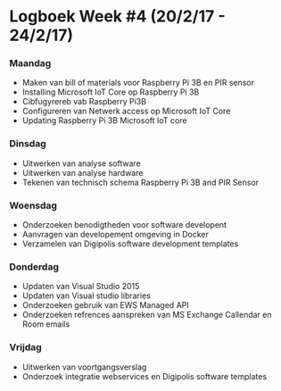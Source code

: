 # Logboek Week #4 (20/2/17 - 24/2/17)
### Maandag
* Maken van bill of materials voor Raspberry Pi 3B en PIR sensor
* Installing Microsoft IoT Core op Raspberry Pi 3B
* Cibfugyrereb vab Raspberry Pi3B
* Configureren van Netwerk access op Microsoft IoT Core
* Updating Raspberry Pi 3B Microsoft IoT core 
### Dinsdag
* Uitwerken van analyse software
* Uitwerken van analyse hardware
* Tekenen van technisch schema Raspberry Pi 3B and PIR Sensor  
### Woensdag
* Onderzoeken benodigtheden voor software developent
* Aanvragen van developement omgeving in Docker
* Verzamelen van Digipolis software development templates
### Donderdag
* Updaten van Visual Studio 2015
* Updaten van Visual studio libraries
* Onderzoeken gebruik van EWS Managed API
* Onderzoeken refrences aanspreken van MS Exchange Callendar en Room emails

### Vrijdag
* Uitwerken van voortgangsverslag
* Onderzoek integratie webservices en Digipolis software templates